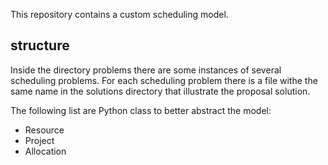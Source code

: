This repository contains a custom scheduling model.

## structure
Inside the directory problems there are some instances of several scheduling problems.
For each scheduling problem there is a file withe the same name in the solutions directory that illustrate the proposal solution.

The following list are Python class to better abstract the model:
* Resource
* Project
* Allocation



